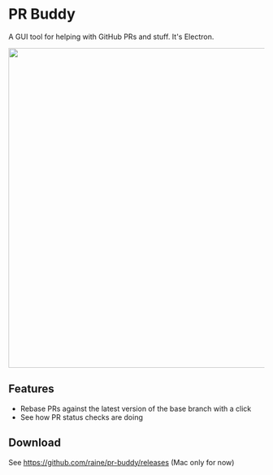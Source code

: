 # PR Buddy

A GUI tool for helping with GitHub PRs and stuff. It's Electron.

<img width="630" src="https://user-images.githubusercontent.com/11027/139166219-0ecc3718-88d6-4c90-9506-405c35ec2a5d.png">

## Features

- Rebase PRs against the latest version of the base branch with a click
- See how PR status checks are doing

## Download

See https://github.com/raine/pr-buddy/releases (Mac only for now)
